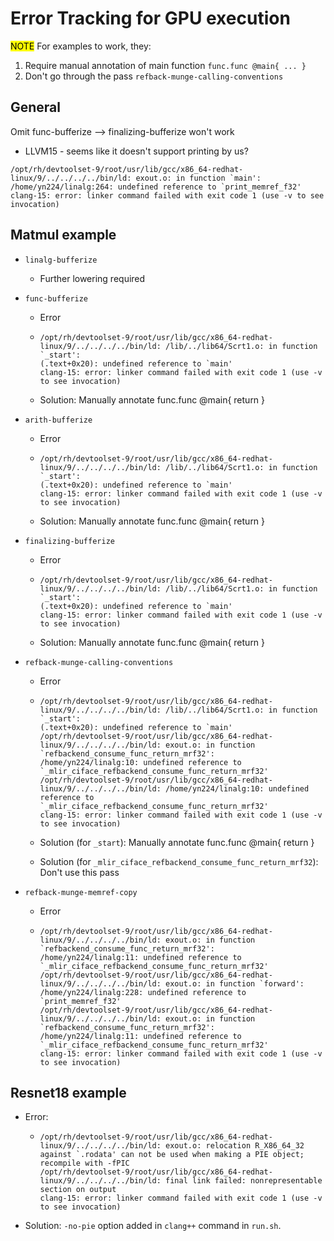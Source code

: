 # Error Tracking for GPU execution
<mark>NOTE</mark> For examples to work, they:
1. Require manual annotation of main function `func.func @main{ ... }`
2. Don't go through the pass `refback-munge-calling-conventions`

## General
Omit func-bufferize --> finalizing-bufferize won't work

* LLVM15 - seems like it doesn't support printing by us?
```
/opt/rh/devtoolset-9/root/usr/lib/gcc/x86_64-redhat-linux/9/../../../../bin/ld: exout.o: in function `main':
/home/yn224/linalg:264: undefined reference to `print_memref_f32'
clang-15: error: linker command failed with exit code 1 (use -v to see invocation)
```

## Matmul example
* `linalg-bufferize`
  * Further lowering required
* `func-bufferize`
  * Error
  * ```
    /opt/rh/devtoolset-9/root/usr/lib/gcc/x86_64-redhat-linux/9/../../../../bin/ld: /lib/../lib64/Scrt1.o: in function `_start':
    (.text+0x20): undefined reference to `main'
    clang-15: error: linker command failed with exit code 1 (use -v to see invocation)
    ```

  * Solution: Manually annotate func.func @main{ return }

* `arith-bufferize`
  * Error
  * ```
    /opt/rh/devtoolset-9/root/usr/lib/gcc/x86_64-redhat-linux/9/../../../../bin/ld: /lib/../lib64/Scrt1.o: in function `_start':
    (.text+0x20): undefined reference to `main'
    clang-15: error: linker command failed with exit code 1 (use -v to see invocation)
    ```

  * Solution: Manually annotate func.func @main{ return }

* `finalizing-bufferize`
  * Error
  * ```
    /opt/rh/devtoolset-9/root/usr/lib/gcc/x86_64-redhat-linux/9/../../../../bin/ld: /lib/../lib64/Scrt1.o: in function `_start':
    (.text+0x20): undefined reference to `main'
    clang-15: error: linker command failed with exit code 1 (use -v to see invocation)
    ```
    
  * Solution: Manually annotate func.func @main{ return }

* `refback-munge-calling-conventions`
  * Error
  * ```
    /opt/rh/devtoolset-9/root/usr/lib/gcc/x86_64-redhat-linux/9/../../../../bin/ld: /lib/../lib64/Scrt1.o: in function `_start':
    (.text+0x20): undefined reference to `main'
    /opt/rh/devtoolset-9/root/usr/lib/gcc/x86_64-redhat-linux/9/../../../../bin/ld: exout.o: in function `refbackend_consume_func_return_mrf32':
    /home/yn224/linalg:10: undefined reference to `_mlir_ciface_refbackend_consume_func_return_mrf32'
    /opt/rh/devtoolset-9/root/usr/lib/gcc/x86_64-redhat-linux/9/../../../../bin/ld: /home/yn224/linalg:10: undefined reference to `_mlir_ciface_refbackend_consume_func_return_mrf32'
    clang-15: error: linker command failed with exit code 1 (use -v to see invocation)
    ```

  * Solution (for `_start`): Manually annotate func.func @main{ return }
  * Solution (for `_mlir_ciface_refbackend_consume_func_return_mrf32`): Don't use this pass

* `refback-munge-memref-copy`
  * Error
  * ```
    /opt/rh/devtoolset-9/root/usr/lib/gcc/x86_64-redhat-linux/9/../../../../bin/ld: exout.o: in function `refbackend_consume_func_return_mrf32':
    /home/yn224/linalg:11: undefined reference to `_mlir_ciface_refbackend_consume_func_return_mrf32'
    /opt/rh/devtoolset-9/root/usr/lib/gcc/x86_64-redhat-linux/9/../../../../bin/ld: exout.o: in function `forward':
    /home/yn224/linalg:228: undefined reference to `print_memref_f32'
    /opt/rh/devtoolset-9/root/usr/lib/gcc/x86_64-redhat-linux/9/../../../../bin/ld: exout.o: in function `refbackend_consume_func_return_mrf32':
    /home/yn224/linalg:11: undefined reference to `_mlir_ciface_refbackend_consume_func_return_mrf32'
    clang-15: error: linker command failed with exit code 1 (use -v to see invocation)
    ```

## Resnet18 example
* Error:
  * ```
    /opt/rh/devtoolset-9/root/usr/lib/gcc/x86_64-redhat-linux/9/../../../../bin/ld: exout.o: relocation R_X86_64_32 against `.rodata' can not be used when making a PIE object; recompile with -fPIC
    /opt/rh/devtoolset-9/root/usr/lib/gcc/x86_64-redhat-linux/9/../../../../bin/ld: final link failed: nonrepresentable section on output
    clang-15: error: linker command failed with exit code 1 (use -v to see invocation)
    ```
* Solution: `-no-pie` option added in `clang++` command in `run.sh`.